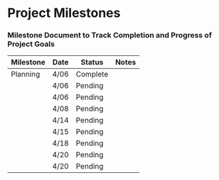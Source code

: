 # Project Milestones
### Milestone Document to Track Completion and Progress of Project Goals

| Milestone | Date | Status  | Notes |
| --------- | ---- | ------- | ----- |
| Planning  | 4/06 | Complete |       |
|  | 4/06 | Pending | |
|  | 4/06 | Pending | |
|  | 4/08 | Pending | |
|  | 4/14 | Pending | |
|  | 4/15 | Pending | |
|  | 4/18 | Pending | |
|  | 4/20 | Pending | |
|  | 4/20 | Pending | |
